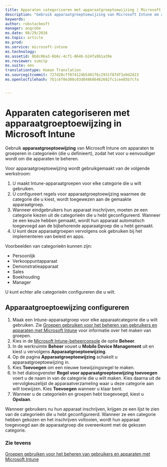 ```yaml
---
title: Apparaten categoriseren met apparaatgroeptoewijzing | Microsoft Intune
description: "Gebruik apparaatgroeptoewijzing van Microsoft Intune om apparaten te groeperen in categorieën die u definieert, zodat het voor u eenvoudiger wordt om die apparaten te beheren."
keywords: 
author: robstackmsft
manager: angrobe
ms.date: 08/29/2016
ms.topic: article
ms.prod: 
ms.service: microsoft-intune
ms.technology: 
ms.assetid: 8b8c06a3-6b6c-4cf1-8646-b24fa9b1a39e
ms.reviewer: sumitp
ms.suite: ems
translationtype: Human Translation
ms.sourcegitcommit: 727d28cff074124b5401f6c2931f87df3a9d2d23
ms.openlocfilehash: 7b1c6f0e380c03d048686462682fc1cee85b7cfa


---
```


# Apparaten categoriseren met apparaatgroeptoewijzing in Microsoft Intune
Gebruik **apparaatgroeptoewijzing** van Microsoft Intune om apparaten te groeperen in categorieën (die u definieert), zodat het voor u eenvoudiger wordt om die apparaten te beheren. 

Voor apparaatgroeptoewijzing wordt gebruikgemaakt van de volgende werkstroom:
1. U maakt Intune-apparaatgroepen voor elke categorie die u wilt gebruiken.
2. U configureert regels voor apparaatgroeptoewijzing waarmee de categorie die u kiest, wordt toegewezen aan de gemaakte apparaatgroep.
3. Wanneer eindgebruikers hun apparaat inschrijven, moeten ze een categorie kiezen uit de categorieën die u hebt geconfigureerd. Wanneer ze een keuze hebben gemaakt, wordt hun apparaat automatisch toegevoegd aan de bijbehorende apparaatgroep die u hebt gemaakt.
4. U kunt deze apparaatgroepen vervolgens ook gebruiken bij het implementeren van beleid en apps.

Voorbeelden van categorieën kunnen zijn:
* Persoonlijk
* Verkooppuntapparaat
* Demonstratieapparaat
* Sales
* Boekhouding
* Manager

U kunt echter alle categorieën configureren die u wilt.

## Apparaatgroeptoewijzing configureren
1. Maak een Intune-apparaatgroep voor elke apparaatcategorie die u wilt gebruiken. Zie [Groepen gebruiken voor het beheren van gebruikers en apparaten met Microsoft Intune](use-groups-to-manage-users-and-devices-with-microsoft-intune.md) voor informatie over het maken van groepen.
2. Kies in de [Microsoft Intune-beheerconsole](https://manage.microsoft.com) de optie **Beheer**.
3. In de werkruimte **Beheer** vouwt u **Mobile Device Management** uit en kiest u vervolgens **Apparaatgroeptoewijzing**.
4. Op de pagina **Apparaatgroeptoewijzing** schakelt u apparaatgroeptoewijzing in.
5. Kies **Toevoegen** om een nieuwe toewijzingsregel te maken.
6. In het dialoogvenster **Regel voor apparaatgroeptoewijzing toevoegen** voert u de naam in van de categorie die u wilt maken. Kies daarna uit de vervolgkeuzelijst de apparaatverzameling waar u deze categorie aan wilt toewijzen. Kies **Toevoegen** wanneer u klaar bent.
7. Wanneer u de categorieën en groepen hebt toegevoegd, kiest u **Opslaan**.

Wanneer gebruikers nu hun apparaat inschrijven, krijgen ze een lijst te zien van de categorieën die u hebt geconfigureerd. Wanneer ze een categorie hebben gekozen en het inschrijven voltooien, wordt hun apparaat toegevoegd aan de apparaatgroep die overeenkomt met de gekozen categorie.

### Zie tevens
[Groepen gebruiken voor het beheren van gebruikers en apparaten met Microsoft Intune](use-groups-to-manage-users-and-devices-with-microsoft-intune.md)


<!--HONumber=Aug16_HO5-->


